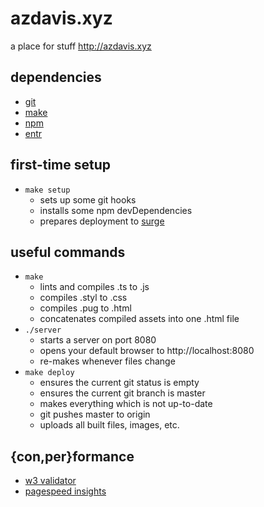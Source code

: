 # azdavis.xyz

a place for stuff http://azdavis.xyz

## dependencies

- [git][git]
- [make][mak]
- [npm][npm]
- [entr][ent]

## first-time setup

- `make setup`
    - sets up some git hooks
    - installs some npm devDependencies
    - prepares deployment to [surge][sur]

## useful commands

- `make`
    - lints and compiles .ts to .js
    - compiles .styl to .css
    - compiles .pug to .html
    - concatenates compiled assets into one .html file
- `./server`
    - starts a server on port 8080
    - opens your default browser to http://localhost:8080
    - re-makes whenever files change
- `make deploy`
    - ensures the current git status is empty
    - ensures the current git branch is master
    - makes everything which is not up-to-date
    - git pushes master to origin
    - uploads all built files, images, etc.

## {con,per}formance

- [w3 validator][w3v]
- [pagespeed insights][pag]

[git]: https://git-scm.com
[mak]: https://www.gnu.org/software/make
[npm]: https://www.npmjs.com
[ent]: http://entrproject.org
[sur]: https://surge.sh
[w3v]: https://validator.w3.org/nu/?doc=http://azdavis.xyz
[pag]: https://developers.google.com/speed/pagespeed/insights/?url=http://azdavis.xyz
